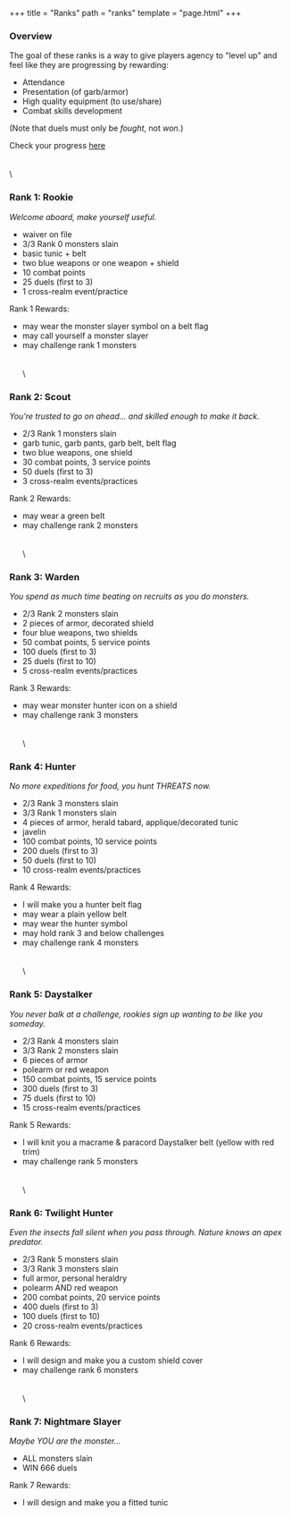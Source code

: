 +++
title = "Ranks"
path = "ranks"
template = "page.html"
+++

### Overview
The goal of these ranks is a way to give players agency to "level up" and feel like they are progressing by rewarding:

* Attendance
* Presentation (of garb/armor)
* High quality equipment (to use/share)
* Combat skills development

(Note that duels must only be _fought_, not _won_.)

Check your progress [here](https://docs.google.com/spreadsheets/d/1cej9XUM2AD0INM7NuOD7rZw5dLI9HPzNh4-FJeW3tFI/edit?usp=drive_link)
\
\
\
\
### **Rank 1: Rookie**
_Welcome aboard, make yourself useful._
* waiver on file
* 3/3 Rank 0 monsters slain
* basic tunic + belt
* two blue weapons or one weapon + shield
* 10 combat points
* 25 duels (first to 3)
* 1 cross-realm event/practice

Rank 1 Rewards:
* may wear the monster slayer symbol on a belt flag
* may call yourself a monster slayer
* may challenge rank 1 monsters
\
\
\
\
### **Rank 2: Scout**
_You’re trusted to go on ahead… and skilled enough to make it back._
* 2/3 Rank 1 monsters slain
* garb tunic, garb pants, garb belt, belt flag
* two blue weapons, one shield
* 30 combat points, 3 service points
* 50 duels (first to 3)
* 3 cross-realm events/practices

Rank 2 Rewards:
* may wear a green belt
* may challenge rank 2 monsters
\
\
\
\
### **Rank 3: Warden**
_You spend as much time beating on recruits as you do monsters._
* 2/3 Rank 2 monsters slain
* 2 pieces of armor, decorated shield
* four blue weapons, two shields
* 50 combat points, 5 service points
* 100 duels (first to 3)
* 25 duels (first to 10)
* 5 cross-realm events/practices

Rank 3 Rewards:
* may wear monster hunter icon on a shield
* may challenge rank 3 monsters
\
\
\
\
### **Rank 4: Hunter**
_No more expeditions for food, you hunt THREATS now._
* 2/3 Rank 3 monsters slain
* 3/3 Rank 1 monsters slain
* 4 pieces of armor, herald tabard, applique/decorated tunic
* javelin
* 100 combat points, 10 service points
* 200 duels (first to 3)
* 50 duels (first to 10)
* 10 cross-realm events/practices

Rank 4 Rewards:
* I will make you a hunter belt flag
* may wear a plain yellow belt
* may wear the hunter symbol
* may hold rank 3 and below challenges
* may challenge rank 4 monsters
\
\
\
\
### **Rank 5: Daystalker**
_You never balk at a challenge, rookies sign up wanting to be like you someday._
* 2/3 Rank 4 monsters slain
* 3/3 Rank 2 monsters slain
* 6 pieces of armor
* polearm or red weapon
* 150 combat points, 15 service points
* 300 duels (first to 3)
* 75 duels (first to 10)
* 15 cross-realm events/practices

Rank 5 Rewards:
* I will knit you a macrame & paracord Daystalker belt (yellow with red trim)
* may challenge rank 5 monsters
\
\
\
\
### **Rank 6: Twilight Hunter**
_Even the insects fall silent when you pass through. Nature knows an apex predator._
* 2/3 Rank 5 monsters slain
* 3/3 Rank 3 monsters slain
* full armor, personal heraldry
* polearm AND red weapon
* 200 combat points, 20 service points
* 400 duels (first to 3)
* 100 duels (first to 10)
* 20 cross-realm events/practices

Rank 6 Rewards:
* I will design and make you a custom shield cover
* may challenge rank 6 monsters
\
\
\
\
### **Rank 7: Nightmare Slayer**
_Maybe YOU are the monster…_
* ALL monsters slain
* WIN 666 duels

Rank 7 Rewards:
* I will design and make you a fitted tunic
